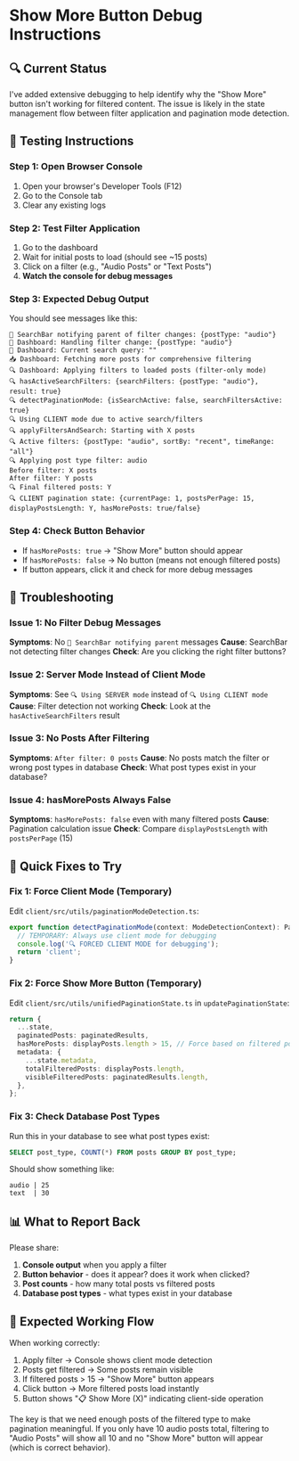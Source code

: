 # Show More Button Debug Instructions

## 🔍 **Current Status**
I've added extensive debugging to help identify why the "Show More" button isn't working for filtered content. The issue is likely in the state management flow between filter application and pagination mode detection.

## 🧪 **Testing Instructions**

### Step 1: Open Browser Console
1. Open your browser's Developer Tools (F12)
2. Go to the Console tab
3. Clear any existing logs

### Step 2: Test Filter Application
1. Go to the dashboard
2. Wait for initial posts to load (should see ~15 posts)
3. Click on a filter (e.g., "Audio Posts" or "Text Posts")
4. **Watch the console for debug messages**

### Step 3: Expected Debug Output
You should see messages like this:

```
🔄 SearchBar notifying parent of filter changes: {postType: "audio"}
🔄 Dashboard: Handling filter change: {postType: "audio"}
🔄 Dashboard: Current search query: ""
📥 Dashboard: Fetching more posts for comprehensive filtering
🔍 Dashboard: Applying filters to loaded posts (filter-only mode)
🔍 hasActiveSearchFilters: {searchFilters: {postType: "audio"}, result: true}
🔍 detectPaginationMode: {isSearchActive: false, searchFiltersActive: true}
🔍 Using CLIENT mode due to active search/filters
🔍 applyFiltersAndSearch: Starting with X posts
🔍 Active filters: {postType: "audio", sortBy: "recent", timeRange: "all"}
🔍 Applying post type filter: audio
Before filter: X posts
After filter: Y posts
🔍 Final filtered posts: Y
🔍 CLIENT pagination state: {currentPage: 1, postsPerPage: 15, displayPostsLength: Y, hasMorePosts: true/false}
```

### Step 4: Check Button Behavior
- If `hasMorePosts: true` → "Show More" button should appear
- If `hasMorePosts: false` → No button (means not enough filtered posts)
- If button appears, click it and check for more debug messages

## 🚨 **Troubleshooting**

### Issue 1: No Filter Debug Messages
**Symptoms**: No `🔄 SearchBar notifying parent` messages
**Cause**: SearchBar not detecting filter changes
**Check**: Are you clicking the right filter buttons?

### Issue 2: Server Mode Instead of Client Mode
**Symptoms**: See `🔍 Using SERVER mode` instead of `🔍 Using CLIENT mode`
**Cause**: Filter detection not working
**Check**: Look at the `hasActiveSearchFilters` result

### Issue 3: No Posts After Filtering
**Symptoms**: `After filter: 0 posts`
**Cause**: No posts match the filter or wrong post types in database
**Check**: What post types exist in your database?

### Issue 4: hasMorePosts Always False
**Symptoms**: `hasMorePosts: false` even with many filtered posts
**Cause**: Pagination calculation issue
**Check**: Compare `displayPostsLength` with `postsPerPage` (15)

## 🔧 **Quick Fixes to Try**

### Fix 1: Force Client Mode (Temporary)
Edit `client/src/utils/paginationModeDetection.ts`:
```typescript
export function detectPaginationMode(context: ModeDetectionContext): PaginationMode {
  // TEMPORARY: Always use client mode for debugging
  console.log('🔍 FORCED CLIENT MODE for debugging');
  return 'client';
}
```

### Fix 2: Force Show More Button (Temporary)
Edit `client/src/utils/unifiedPaginationState.ts` in `updatePaginationState`:
```typescript
return {
  ...state,
  paginatedPosts: paginatedResults,
  hasMorePosts: displayPosts.length > 15, // Force based on filtered posts
  metadata: {
    ...state.metadata,
    totalFilteredPosts: displayPosts.length,
    visibleFilteredPosts: paginatedResults.length,
  },
};
```

### Fix 3: Check Database Post Types
Run this in your database to see what post types exist:
```sql
SELECT post_type, COUNT(*) FROM posts GROUP BY post_type;
```
Should show something like:
```
audio | 25
text  | 30
```

## 📊 **What to Report Back**

Please share:
1. **Console output** when you apply a filter
2. **Button behavior** - does it appear? does it work when clicked?
3. **Post counts** - how many total posts vs filtered posts
4. **Database post types** - what types exist in your database

## 🎯 **Expected Working Flow**

When working correctly:
1. Apply filter → Console shows client mode detection
2. Posts get filtered → Some posts remain visible
3. If filtered posts > 15 → "Show More" button appears
4. Click button → More filtered posts load instantly
5. Button shows "📋 Show More (X)" indicating client-side operation

The key is that we need enough posts of the filtered type to make pagination meaningful. If you only have 10 audio posts total, filtering to "Audio Posts" will show all 10 and no "Show More" button will appear (which is correct behavior).